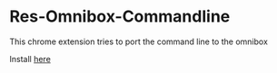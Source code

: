 # Res-Omnibox-Commandline
This chrome extension tries to port the command line to the omnibox

Install [here](https://chrome.google.com/webstore/detail/res-omnibox-commandline/aglbppphgmkhilnpnlmjjamljnngafoe)

